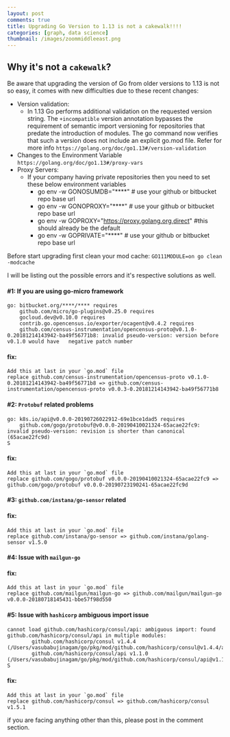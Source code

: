 ```yaml
---
layout: post
comments: true
title: Upgrading Go Version to 1.13 is not a cakewalk!!!!
categories: [graph, data science]
thumbnail: /images/zoommiddleeast.png
---
```


## Why it's not a `cakewalk`?

Be aware that upgrading the version of Go from older versions to 1.13 is not so easy, it comes with new difficulties due to these recent changes:
* Version validation:
   * In 1.13 Go performs additional validation on the requested version string. The `+incompatible` version annotation bypasses the requirement of semantic import versioning for repositories that predate the introduction of modules. The go command now verifies that such a version does not include an explicit go.mod file.
  Refer for more info `https://golang.org/doc/go1.13#/version-validation` 
* Changes to the Environment Variable `https://golang.org/doc/go1.13#/proxy-vars`
* Proxy Servers:
   * If your company having private repositories then you need to set these below environment variables
       * go env -w GONOSUMDB="****" # use your github or bitbucket repo base url
       * go env -w GONOPROXY="****" # use your github or bitbucket repo base url
       * go env -w GOPROXY="https://proxy.golang.org,direct" #this should already be the default
       * go env -w GOPRIVATE="****" # use your github or bitbucket repo base url

Before start upgrading first clean your mod cache:
`GO111MODULE=on go clean -modcache`

I will be listing out the possible errors and it's respective solutions as well. 

#### #1: If you are using go-micro framework
```
go: bitbucket.org/****/**** requires
    github.com/micro/go-plugins@v0.25.0 requires
    gocloud.dev@v0.10.0 requires
    contrib.go.opencensus.io/exporter/ocagent@v0.4.2 requires
    github.com/census-instrumentation/opencensus-proto@v0.1.0-0.20181214143942-ba49f56771b8: invalid pseudo-version: version before v0.1.0 would have   negative patch number
``` 

#### fix:
```
Add this at last in your `go.mod` file
replace github.com/census-instrumentation/opencensus-proto v0.1.0-0.20181214143942-ba49f56771b8 => github.com/census-instrumentation/opencensus-proto v0.0.3-0.20181214143942-ba49f56771b8
```


#### #2: `Protobuf` related problems
```
go: k8s.io/api@v0.0.0-20190726022912-69e1bce1dad5 requires
    github.com/gogo/protobuf@v0.0.0-20190410021324-65acae22fc9: invalid pseudo-version: revision is shorter than canonical (65acae22fc9d)
S
```

#### fix:
```
Add this at last in your `go.mod` file
replace github.com/gogo/protobuf v0.0.0-20190410021324-65acae22fc9 => github.com/gogo/protobuf v0.0.0-20190723190241-65acae22fc9d
```


#### #3: `github.com/instana/go-sensor` related


#### fix:
```
Add this at last in your `go.mod` file
replace github.com/instana/go-sensor => github.com/instana/golang-sensor v1.5.0
```


#### #4: Issue with `mailgun-go`

#### fix:
```
Add this at last in your `go.mod` file
replace github.com/mailgun/mailgun-go => github.com/mailgun/mailgun-go v0.0.0-20180718145431-bbe57f98d550
```

#### #5: Issue with `hashicorp` ambiguous import issue
```
cannot load github.com/hashicorp/consul/api: ambiguous import: found github.com/hashicorp/consul/api in multiple modules:
        github.com/hashicorp/consul v1.4.4 (/Users/vasubabujinagam/go/pkg/mod/github.com/hashicorp/consul@v1.4.4/api)
        github.com/hashicorp/consul/api v1.1.0 (/Users/vasubabujinagam/go/pkg/mod/github.com/hashicorp/consul/api@v1.1.0)
S
```

#### fix:
```
Add this at last in your `go.mod` file
replace github.com/hashicorp/consul => github.com/hashicorp/consul v1.5.1
```


if you are facing anything other than this, please post in the comment section.
